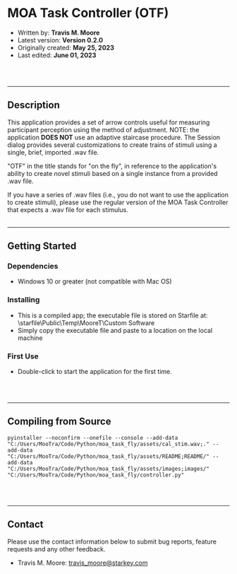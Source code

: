 # **MOA Task Controller (OTF)**

- Written by: **Travis M. Moore**
- Latest version: **Version 0.2.0**
- Originally created: **May 25, 2023**
- Last edited: **June 01, 2023**
<br>
<br>

---

## Description
This application provides a set of arrow controls useful for measuring participant perception using the method of adjustment. NOTE: the application <strong>DOES NOT</strong> use an adaptive staircase procedure. The Session dialog provides several customizations to create trains of stimuli using a single, brief, imported .wav file. 

"OTF" in the title stands for "on the fly", in reference to the application's ability to create novel stimuli based on a single instance from a provided .wav file.

If you have a series of .wav files (i.e., you do not want to use the application to create stimuli), please use the regular version of the MOA Task Controller that expects a .wav file for each stimulus.
<br>
<br>

---

## Getting Started

### Dependencies

- Windows 10 or greater (not compatible with Mac OS)

### Installing

- This is a compiled app; the executable file is stored on Starfile at: \\starfile\Public\Temp\MooreT\Custom Software
- Simply copy the executable file and paste to a location on the local machine

### First Use
- Double-click to start the application for the first time.
<br>
<br>

---

## Compiling from Source
```
pyinstaller --noconfirm --onefile --console --add-data "C:/Users/MooTra/Code/Python/moa_task_fly/assets/cal_stim.wav;." --add-data "C:/Users/MooTra/Code/Python/moa_task_fly/assets/README;README/" --add-data "C:/Users/MooTra/Code/Python/moa_task_fly/assets/images;images/"  "C:/Users/MooTra/Code/Python/moa_task_fly/controller.py"
```
<br>
<br>

---

## Contact
Please use the contact information below to submit bug reports, feature requests and any other feedback.

- Travis M. Moore: travis_moore@starkey.com
